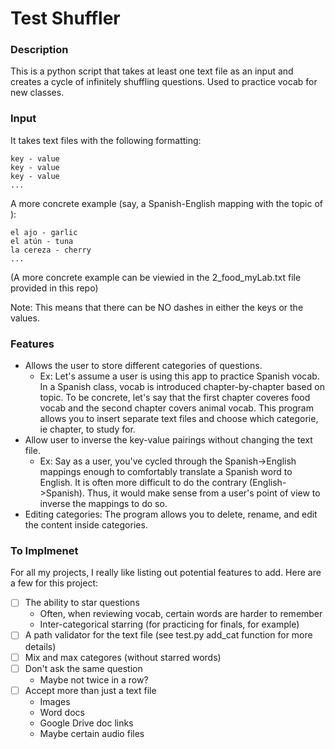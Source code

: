 # Test Shuffler
### Description
This is a python script that takes at least one text file as an input and creates a cycle of infinitely shuffling questions. Used to practice vocab for new classes.

### Input
It takes text files with the following formatting:
```
key - value
key - value
key - value
...
```

A more concrete example (say, a Spanish-English mapping with the topic of ):
```
el ajo - garlic
el atún - tuna
la cereza - cherry
...
```

(A more concrete example can be viewied in the 2_food_myLab.txt file provided in this repo)

Note: This means that there can be NO dashes in either the keys or the values.

### Features
- Allows the user to store different categories of questions. 
    - Ex: Let's assume a user is using this app to practice Spanish vocab. In a Spanish class, vocab is introduced chapter-by-chapter based on topic. To be concrete, let's say that the first chapter coveres food vocab and the second chapter covers animal vocab. This program allows you to insert separate text files and choose which categorie, ie chapter, to study for. 
- Allow user to inverse the key-value pairings without changing the text file. 
    - Ex: Say as a user, you've cycled through the Spanish->English mappings enough to comfortably translate a Spanish word to English. It is often more difficult to do the contrary (English->Spanish). Thus, it would make sense from a user's point of view to inverse the mappings to do so. 
- Editing categories: The program allows you to delete, rename, and edit the content inside categories.

### To Implmenet
For all my projects, I really like listing out potential features to add. Here are a few for this project:
- [ ] The ability to star questions
    - Often, when reviewing vocab, certain words are harder to remember 
    - Inter-categorical starring (for practicing for finals, for example)
- [ ] A path validator for the text file (see test.py add_cat function for more details)
- [ ] Mix and max categores (without starred words)
- [ ] Don't ask the same question
    - Maybe not twice in a row?
- [ ] Accept more than just a text file
    - Images
    - Word docs
    - Google Drive doc links
    - Maybe certain audio files